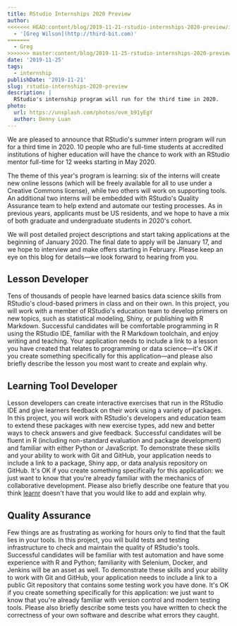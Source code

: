 ```yaml
---
title: RStudio Internships 2020 Preview
author:
<<<<<<< HEAD:content/blog/2019-11-21-rstudio-internships-2020-preview/index.markdown
  - '[Greg Wilson](http://third-bit.com)'
=======
  - Greg
>>>>>>> master:content/blog/2019-11-25-rstudio-internships-2020-preview/index.markdown
date: '2019-11-25'
tags:
  - internship
publishDate: '2019-11-21'
slug: rstudio-internships-2020-preview
description: |
  RStudio's internship program will run for the third time in 2020.
photo:
  url: https://unsplash.com/photos/ovm_b91yEgY
  author: Denny Luan
---
```


We are pleased to announce that RStudio's summer intern program will run for a third time in 2020. 10 people who are full-time students at accredited institutions of higher education will have the chance to work with an RStudio mentor full-time for 12 weeks starting in May 2020.

The theme of this year's program is learning: six of the interns will create new online lessons (which will be freely available for all to use under a Creative Commons license), while two others will work on supporting tools. An additional two interns will be embedded with RStudio's Quality Assurance team to help extend and automate our testing processes. As in previous years, applicants must be US residents, and we hope to have a mix of both graduate and undergraduate students in 2020's cohort.

We will post detailed project descriptions and start taking applications at the beginning of January 2020. The final date to apply will be January 17, and we hope to interview and make offers starting in February. Please keep an eye on this blog for details—we look forward to hearing from you.

## Lesson Developer

Tens of thousands of people have learned basics data science skills from RStudio's cloud-based primers in class and on their own. In this project, you will work with a member of RStudio's education team to develop primers on new topics, such as statistical modeling, Shiny, or publishing with R Markdown. Successful candidates will be comfortable programming in R using the RStudio IDE, familiar with the R Markdown toolchain, and enjoy writing and teaching. Your application needs to include a link to a lesson you have created that relates to programming or data science—it's OK if you create something specifically for this application—and please also briefly describe the lesson you most want to create and explain why.

## Learning Tool Developer

Lesson developers can create interactive exercises that run in the RStudio IDE and give learners feedback on their work using a variety of packages. In this project, you will work with RStudio's developers and education team to extend these packages with new exercise types, add new and better ways to check answers and give feedback. Successful candidates will be fluent in R (including non-standard evaluation and package development) and familiar with either Python or JavaScript. To demonstrate these skills and your ability to work with Git and GitHub, your application needs to include a link to a package, Shiny app, or data analysis repository on GitHub. It's OK if you create something specifically for this application: we just want to know that you're already familiar with the mechanics of collaborative development. Please also briefly describe one feature that you think [learnr](https://rstudio.github.io/learnr/) doesn't have that you would like to add and explain why.

## Quality Assurance

Few things are as frustrating as working for hours only to find that the fault lies in your tools. In this project, you will build tests and testing infrastructure to check and maintain the quality of RStudio's tools. Successful candidates will be familiar with test automation and have some experience with R and Python; familiarity with Selenium, Docker, and Jenkins will be an asset as well. To demonstrate these skills and your ability to work with Git and GitHub, your application needs to include a link to a public Git repository that contains some testing work you have done. It's OK if you create something specifically for this application: we just want to know that you're already familiar with version control and modern testing tools. Please also briefly describe some tests you have written to check the correctness of your own software and describe what errors they caught.
